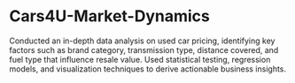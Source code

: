 # Cars4U-Market-Dynamics
Conducted an in-depth data analysis on used car pricing, identifying key factors such as brand category, transmission type, distance covered, and fuel type that influence resale value. Used statistical testing, regression models, and visualization techniques to derive actionable business insights.
